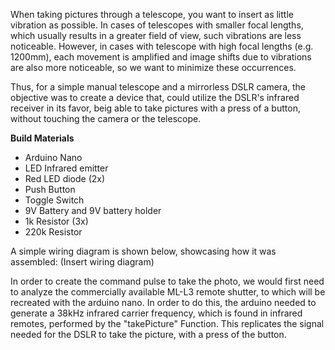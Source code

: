 When taking pictures through a telescope, you want to insert as little vibration as possible. In cases of telescopes with smaller focal lengths, which usually results in a greater field of view, such vibrations are less noticeable. 
However, in cases with telescope with high focal lengths (e.g. 1200mm), each movement is amplified and image shifts due to vibrations are also more noticeable, so we want to minimize these occurrences.

Thus, for a simple manual telescope and a mirrorless DSLR camera, the objective was to create a device that, could utilize the DSLR's infrared receiver in its favor, beig able to take pictures with a press of a button, without touching the camera or the telescope.

**Build Materials**

- Arduino Nano
- LED Infrared emitter
- Red LED diode (2x)
- Push Button
- Toggle Switch
- 9V Battery and 9V battery holder
- 1k Resistor (3x)
- 220k Resistor


A simple wiring diagram is shown below, showcasing how it was assembled:
  (Insert wiring diagram)


In order to create the command pulse to take the photo, we would first need to analyze the commercially available ML-L3 remote shutter, to which will be recreated with the arduino nano. In order to do this, the arduino  needed to generate a 38kHz infrared carrier frequency, which is found in infrared remotes, performed by the "takePicture" Function. This replicates the signal needed for the DSLR to take the picture, with a press of the button.
